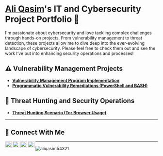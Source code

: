 # <a href="https://www.linkedin.com/in/aliqasim54321/">Ali Qasim</a>'s IT and Cybersecurity Project Portfolio 🔐

I'm passionate about cybersecurity and love tackling complex challenges through hands-on projects. From vulnerability management to threat detection, these projects allow me to dive deep into the ever-evolving landscape of cybersecurity. Please feel free to check them out and see the work I’ve put into enhancing security operations and processes!


## ⚠️ Vulnerability Management Projects

- **[Vulnerability Management Program Implementation](https://github.com/aliqasim54321/Vulnerability-management-program)**
- **[Programmatic Vulnerability Remediations (PowerShell and BASH)](https://github.com/joshcybertest/programmatic-vulnerability-remediations)**

## 🚨 Threat Hunting and Security Operations

- **[Threat Hunting Scenario (Tor Browser Usage)](https://github.com/joshmadakor0/threat-hunting-scenario-tor)**

<hr/>

## 🤳 Connect With Me

[<img align="left" alt="___Ali___ | YouTube" width="22px" src="https://cdn.jsdelivr.net/npm/simple-icons@v3/icons/youtube.svg" />][youtube]
[<img align="left" alt="___Ali________ | Twitter" width="22px" src="https://cdn.jsdelivr.net/npm/simple-icons@v3/icons/twitter.svg" />][twitter]
[<img align="left" alt="___Ali________ | LinkedIn" width="22px" src="https://cdn.jsdelivr.net/npm/simple-icons@v3/icons/linkedin.svg" />][linkedin]
[<img align="left" alt="___Ali________ | Instagram" width="22px" src="https://cdn.jsdelivr.net/npm/simple-icons@v3/icons/instagram.svg" />][instagram]

[twitter]: https://twitter.com/___________
[youtube]: https://www.youtube.com/c/___________
[instagram]: https://www.instagram.com/___________
[linkedin]: https://linkedin.com/in/___________

<!--
<img width="35" alt="image" src="https://github.com/user-attachments/assets/2f41c7cd-5ea8-4475-b451-a37161b6c3fb"> 
<img width="35" alt="image" src="https://github.com/user-attachments/assets/77649969-9910-4994-8b96-74a116cfb2a8">
-->
<!---
aliqasim54321/aliqasim54321 is a ✨ special ✨ repository because its `README.md` (this file) appears on your GitHub profile.
You can click the Preview link to take a look at your changes.
--->

<hr/>

<p><img align="center" src="https://github-readme-streak-stats.herokuapp.com/?user=aliqasim54321&" alt="aliqasim54321" /></p>
